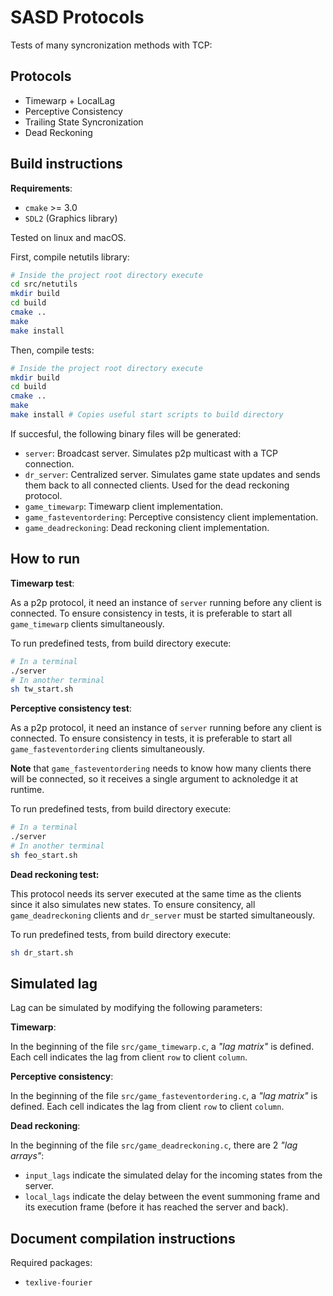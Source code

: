 # SASD Protocols

Tests of many syncronization methods with TCP:

## Protocols

* Timewarp + LocalLag
* Perceptive Consistency
* Trailing State Syncronization
* Dead Reckoning

## Build instructions

**Requirements**:

- `cmake` >= 3.0
- `SDL2` (Graphics library)

Tested on linux and macOS.

First, compile netutils library:

```bash
# Inside the project root directory execute
cd src/netutils
mkdir build
cd build
cmake ..
make
make install
```

Then, compile tests:

```bash
# Inside the project root directory execute
mkdir build
cd build
cmake ..
make
make install # Copies useful start scripts to build directory
```

If succesful, the following binary files will be generated:

- `server`: Broadcast server. Simulates p2p multicast with a TCP connection.
- `dr_server`: Centralized server. Simulates game state updates and sends them back to all connected clients. Used for the dead reckoning protocol.
- `game_timewarp`: Timewarp client implementation.
- `game_fasteventordering`: Perceptive consistency client implementation.
- `game_deadreckoning`: Dead reckoning client implementation.

## How to run

**Timewarp test**:

As a p2p protocol, it need an instance of `server` running before any client is connected. To ensure consistency in tests, it is preferable to start all `game_timewarp` clients simultaneously.

To run predefined tests, from build directory execute:

```bash
# In a terminal
./server
# In another terminal
sh tw_start.sh
```

**Perceptive consistency test**:

As a p2p protocol, it need an instance of `server` running before any client is connected. To ensure consistency in tests, it is preferable to start all `game_fasteventordering` clients simultaneously.

**Note** that `game_fasteventordering` needs to know how many clients there will be connected, so it receives a single argument to acknoledge it at runtime.

To run predefined tests, from build directory execute:

```bash
# In a terminal
./server
# In another terminal
sh feo_start.sh
```

**Dead reckoning test:**

This protocol needs its server executed at the same time as the clients since it also simulates new states. To ensure consitency, all `game_deadreckoning` clients and `dr_server` must be started simultaneously.

To run predefined tests, from build directory execute:

```bash
sh dr_start.sh
```

## Simulated lag

Lag can be simulated by modifying the following parameters:

**Timewarp**:

In the beginning of the file `src/game_timewarp.c`, a *"lag matrix"* is defined. Each cell indicates the lag from client `row` to client `column`.

**Perceptive consistency**:

In the beginning of the file `src/game_fasteventordering.c`, a *"lag matrix"* is defined. Each cell indicates the lag from client `row` to client `column`.

**Dead reckoning**:

In the beginning of the file `src/game_deadreckoning.c`, there are 2 *"lag arrays"*:

- `input_lags` indicate the simulated delay for the incoming states from the server.
- `local_lags` indicate the delay between the event summoning frame and its execution frame (before it has reached the server and back).

## Document compilation instructions

Required packages:

- `texlive-fourier`
